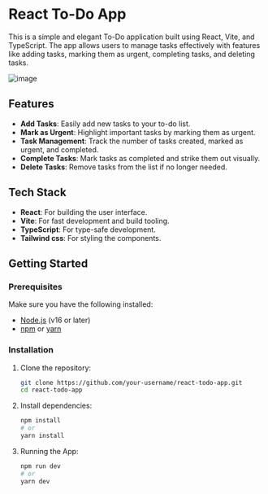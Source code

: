 # React To-Do App

This is a simple and elegant To-Do application built using React, Vite, and TypeScript. The app allows users to manage tasks effectively with features like adding tasks, marking them as urgent, completing tasks, and deleting tasks.

![image](https://github.com/user-attachments/assets/d5b0b213-a811-4b90-b34d-f9265e03e494)


## Features

- **Add Tasks**: Easily add new tasks to your to-do list.
- **Mark as Urgent**: Highlight important tasks by marking them as urgent.
- **Task Management**: Track the number of tasks created, marked as urgent, and completed.
- **Complete Tasks**: Mark tasks as completed and strike them out visually.
- **Delete Tasks**: Remove tasks from the list if no longer needed.

## Tech Stack

- **React**: For building the user interface.
- **Vite**: For fast development and build tooling.
- **TypeScript**: For type-safe development.
- **Tailwind css**: For styling the components.

## Getting Started

### Prerequisites

Make sure you have the following installed:

- [Node.js](https://nodejs.org/) (v16 or later)
- [npm](https://www.npmjs.com/) or [yarn](https://yarnpkg.com/)

### Installation

1. Clone the repository:

   ```bash
   git clone https://github.com/your-username/react-todo-app.git
   cd react-todo-app

2. Install dependencies:

    ```bash
    npm install
    # or
    yarn install

4. Running the App:

    ```bash
    npm run dev
    # or
    yarn dev

  

